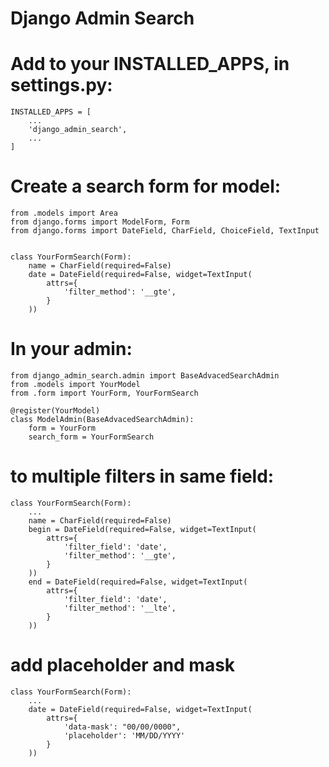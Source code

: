 Django Admin Search
===================

# Add to your INSTALLED_APPS, in settings.py:
    INSTALLED_APPS = [  
        ...
        'django_admin_search',
        ...
    ]  

# Create a search form for model:
    from .models import Area
    from django.forms import ModelForm, Form
    from django.forms import DateField, CharField, ChoiceField, TextInput


    class YourFormSearch(Form):
        name = CharField(required=False)
        date = DateField(required=False, widget=TextInput(
            attrs={ 
                'filter_method': '__gte',
            }
        ))

# In your admin:
    from django_admin_search.admin import BaseAdvacedSearchAdmin
    from .models import YourModel
    from .form import YourForm, YourFormSearch

    @register(YourModel)
    class ModelAdmin(BaseAdvacedSearchAdmin):
        form = YourForm
        search_form = YourFormSearch


# to multiple filters in same field:
    class YourFormSearch(Form):
        ...
        name = CharField(required=False)
        begin = DateField(required=False, widget=TextInput(
            attrs={
                'filter_field': 'date', 
                'filter_method': '__gte',
            }
        ))
        end = DateField(required=False, widget=TextInput(
            attrs={
                'filter_field': 'date', 
                'filter_method': '__lte',
            }
        ))

# add placeholder and mask
    class YourFormSearch(Form):
        ...
        date = DateField(required=False, widget=TextInput(
            attrs={
                'data-mask': "00/00/0000", 
                'placeholder': 'MM/DD/YYYY'
            }
        ))
